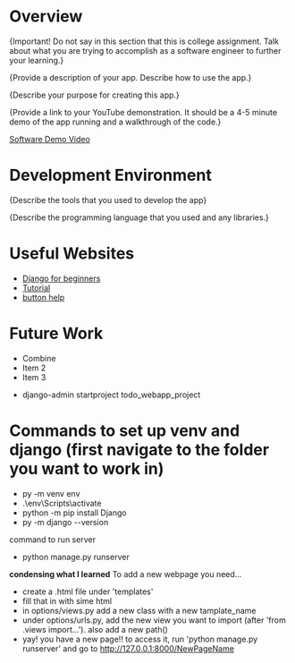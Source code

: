 
# Overview

{Important!  Do not say in this section that this is college assignment.  Talk about what you are trying to accomplish as a software engineer to further your learning.}

{Provide a description of your app.  Describe how to use the app.}

{Describe your purpose for creating this app.}

{Provide a link to your YouTube demonstration.  It should be a 4-5 minute demo of the app running and a walkthrough of the code.}

[Software Demo Video](http://youtube.link.goes.here)

# Development Environment

{Describe the tools that you used to develop the app}

{Describe the programming language that you used and any libraries.}

# Useful Websites
* [Django for beginners](https://djangoforbeginners.com/pages-app/)
* [Tutorial](https://www.youtube.com/watch?v=ovql0Ui3n_I)
* [button help](https://stackoverflow.com/questions/7594348/i-want-a-button-on-my-website-that-will-execute-a-python-script)


# Future Work

* Combine
* Item 2
* Item 3


- django-admin startproject todo_webapp_project

# Commands to set up venv and django (first navigate to the folder you want to work in)
- py -m venv env
- .\env\Scripts\activate
- python -m pip install Django
- py -m django --version

command to run server
- python manage.py runserver

__condensing what I learned__
To add a new webpage you need...
- create a .html file under 'templates'
- fill that in with sime html
- in options/views.py add a new class with a new tamplate_name
- under options/urls.py, add the new view you want to import (after 'from .views import...'). also add a new path()
- yay! you have a new page!! to access it, run 'python manage.py runserver' and go to http://127.0.0.1:8000/NewPageName

